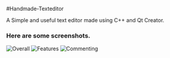 #Handmade-Texteditor

A Simple and useful text editor made using C++ and Qt Creator.

### Here are some screenshots.

![Overall](../Screenshots/Txt1.png "Main menu.")
![Features](https://github.com/gajeshbhat/Handmade-Texteditor/Screenshots/Txt2.png "Fonts,Features,Colors")
![Commenting](https://github.com/gajeshbhat/Handmade-Texteditor/Screenshots/Txt3.png "Different types of commenting")
